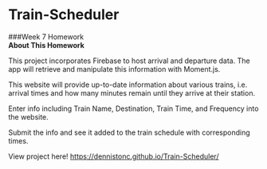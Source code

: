 # Train-Scheduler

###Week 7 Homework \
**About This Homework**

This project incorporates Firebase to host arrival and departure data. The app will retrieve and manipulate this information with Moment.js.

This website will provide up-to-date information about various trains, i.e. arrival times and how many minutes remain until they arrive at their station.

Enter info including Train Name, Destination, Train Time, and Frequency into the website.

Submit the info and see it added to the train schedule with corresponding times.

View project here! https://dennistonc.github.io/Train-Scheduler/